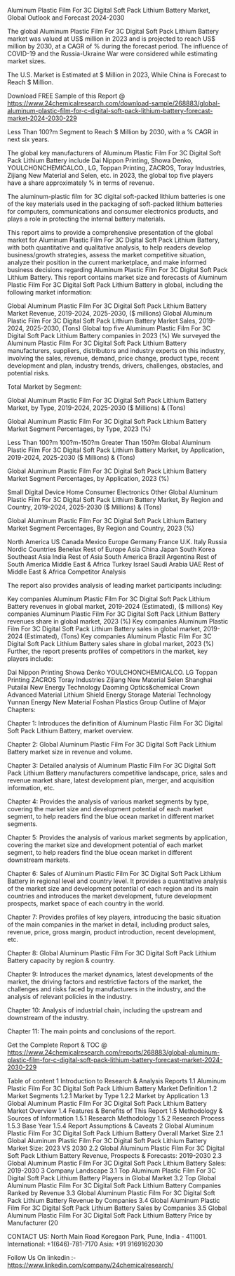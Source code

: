 Aluminum Plastic Film For 3C Digital Soft Pack Lithium Battery Market, Global Outlook and Forecast 2024-2030

The global Aluminum Plastic Film For 3C Digital Soft Pack Lithium Battery market was valued at US$ million in 2023 and is projected to reach US$ million by 2030, at a CAGR of % during the forecast period. The influence of COVID-19 and the Russia-Ukraine War were considered while estimating market sizes.

The U.S. Market is Estimated at $ Million in 2023, While China is Forecast to Reach $ Million.

Download FREE Sample of this Report @ https://www.24chemicalresearch.com/download-sample/268883/global-aluminum-plastic-film-for-c-digital-soft-pack-lithium-battery-forecast-market-2024-2030-229

Less Than 100?m Segment to Reach $ Million by 2030, with a % CAGR in next six years.

The global key manufacturers of Aluminum Plastic Film For 3C Digital Soft Pack Lithium Battery include Dai Nippon Printing, Showa Denko, YOULCHONCHEMICALCO., LG, Toppan Printing, ZACROS, Toray Industries, Zijiang New Material and Selen, etc. in 2023, the global top five players have a share approximately % in terms of revenue.

The aluminum-plastic film for 3C digital soft-packed lithium batteries is one of the key materials used in the packaging of soft-packed lithium batteries for computers, communications and consumer electronics products, and plays a role in protecting the internal battery materials.

This report aims to provide a comprehensive presentation of the global market for Aluminum Plastic Film For 3C Digital Soft Pack Lithium Battery, with both quantitative and qualitative analysis, to help readers develop business/growth strategies, assess the market competitive situation, analyze their position in the current marketplace, and make informed business decisions regarding Aluminum Plastic Film For 3C Digital Soft Pack Lithium Battery. This report contains market size and forecasts of Aluminum Plastic Film For 3C Digital Soft Pack Lithium Battery in global, including the following market information:

Global Aluminum Plastic Film For 3C Digital Soft Pack Lithium Battery Market Revenue, 2019-2024, 2025-2030, ($ millions)
Global Aluminum Plastic Film For 3C Digital Soft Pack Lithium Battery Market Sales, 2019-2024, 2025-2030, (Tons)
Global top five Aluminum Plastic Film For 3C Digital Soft Pack Lithium Battery companies in 2023 (%)
We surveyed the Aluminum Plastic Film For 3C Digital Soft Pack Lithium Battery manufacturers, suppliers, distributors and industry experts on this industry, involving the sales, revenue, demand, price change, product type, recent development and plan, industry trends, drivers, challenges, obstacles, and potential risks.

Total Market by Segment:

Global Aluminum Plastic Film For 3C Digital Soft Pack Lithium Battery Market, by Type, 2019-2024, 2025-2030 ($ Millions) & (Tons)

Global Aluminum Plastic Film For 3C Digital Soft Pack Lithium Battery Market Segment Percentages, by Type, 2023 (%)

Less Than 100?m
100?m-150?m
Greater Than 150?m
Global Aluminum Plastic Film For 3C Digital Soft Pack Lithium Battery Market, by Application, 2019-2024, 2025-2030 ($ Millions) & (Tons)

Global Aluminum Plastic Film For 3C Digital Soft Pack Lithium Battery Market Segment Percentages, by Application, 2023 (%)

Small Digital Device
Home Consumer Electronics
Other
Global Aluminum Plastic Film For 3C Digital Soft Pack Lithium Battery Market, By Region and Country, 2019-2024, 2025-2030 ($ Millions) & (Tons)

Global Aluminum Plastic Film For 3C Digital Soft Pack Lithium Battery Market Segment Percentages, By Region and Country, 2023 (%)

North America
US
Canada
Mexico
Europe
Germany
France
U.K.
Italy
Russia
Nordic Countries
Benelux
Rest of Europe
Asia
China
Japan
South Korea
Southeast Asia
India
Rest of Asia
South America
Brazil
Argentina
Rest of South America
Middle East & Africa
Turkey
Israel
Saudi Arabia
UAE
Rest of Middle East & Africa
Competitor Analysis

The report also provides analysis of leading market participants including:

Key companies Aluminum Plastic Film For 3C Digital Soft Pack Lithium Battery revenues in global market, 2019-2024 (Estimated), ($ millions)
Key companies Aluminum Plastic Film For 3C Digital Soft Pack Lithium Battery revenues share in global market, 2023 (%)
Key companies Aluminum Plastic Film For 3C Digital Soft Pack Lithium Battery sales in global market, 2019-2024 (Estimated), (Tons)
Key companies Aluminum Plastic Film For 3C Digital Soft Pack Lithium Battery sales share in global market, 2023 (%)
Further, the report presents profiles of competitors in the market, key players include:

Dai Nippon Printing
Showa Denko
YOULCHONCHEMICALCO.
LG
Toppan Printing
ZACROS
Toray Industries
Zijiang New Material
Selen
Shanghai Putailai New Energy Technology
Daoming Optics&chemical
Crown Advanced Material
Lithium Shield Energy Storage Material Technology
Yunnan Energy New Material
Foshan Plastics Group
Outline of Major Chapters:

Chapter 1: Introduces the definition of Aluminum Plastic Film For 3C Digital Soft Pack Lithium Battery, market overview.

Chapter 2: Global Aluminum Plastic Film For 3C Digital Soft Pack Lithium Battery market size in revenue and volume.

Chapter 3: Detailed analysis of Aluminum Plastic Film For 3C Digital Soft Pack Lithium Battery manufacturers competitive landscape, price, sales and revenue market share, latest development plan, merger, and acquisition information, etc.

Chapter 4: Provides the analysis of various market segments by type, covering the market size and development potential of each market segment, to help readers find the blue ocean market in different market segments.

Chapter 5: Provides the analysis of various market segments by application, covering the market size and development potential of each market segment, to help readers find the blue ocean market in different downstream markets.

Chapter 6: Sales of Aluminum Plastic Film For 3C Digital Soft Pack Lithium Battery in regional level and country level. It provides a quantitative analysis of the market size and development potential of each region and its main countries and introduces the market development, future development prospects, market space of each country in the world.

Chapter 7: Provides profiles of key players, introducing the basic situation of the main companies in the market in detail, including product sales, revenue, price, gross margin, product introduction, recent development, etc.

Chapter 8: Global Aluminum Plastic Film For 3C Digital Soft Pack Lithium Battery capacity by region & country.

Chapter 9: Introduces the market dynamics, latest developments of the market, the driving factors and restrictive factors of the market, the challenges and risks faced by manufacturers in the industry, and the analysis of relevant policies in the industry.

Chapter 10: Analysis of industrial chain, including the upstream and downstream of the industry.

Chapter 11: The main points and conclusions of the report.

Get the Complete Report & TOC @ https://www.24chemicalresearch.com/reports/268883/global-aluminum-plastic-film-for-c-digital-soft-pack-lithium-battery-forecast-market-2024-2030-229

Table of content
1 Introduction to Research & Analysis Reports
1.1 Aluminum Plastic Film For 3C Digital Soft Pack Lithium Battery Market Definition
1.2 Market Segments
1.2.1 Market by Type
1.2.2 Market by Application
1.3 Global Aluminum Plastic Film For 3C Digital Soft Pack Lithium Battery Market Overview
1.4 Features & Benefits of This Report
1.5 Methodology & Sources of Information
1.5.1 Research Methodology
1.5.2 Research Process
1.5.3 Base Year
1.5.4 Report Assumptions & Caveats
2 Global Aluminum Plastic Film For 3C Digital Soft Pack Lithium Battery Overall Market Size
2.1 Global Aluminum Plastic Film For 3C Digital Soft Pack Lithium Battery Market Size: 2023 VS 2030
2.2 Global Aluminum Plastic Film For 3C Digital Soft Pack Lithium Battery Revenue, Prospects & Forecasts: 2019-2030
2.3 Global Aluminum Plastic Film For 3C Digital Soft Pack Lithium Battery Sales: 2019-2030
3 Company Landscape
3.1 Top Aluminum Plastic Film For 3C Digital Soft Pack Lithium Battery Players in Global Market
3.2 Top Global Aluminum Plastic Film For 3C Digital Soft Pack Lithium Battery Companies Ranked by Revenue
3.3 Global Aluminum Plastic Film For 3C Digital Soft Pack Lithium Battery Revenue by Companies
3.4 Global Aluminum Plastic Film For 3C Digital Soft Pack Lithium Battery Sales by Companies
3.5 Global Aluminum Plastic Film For 3C Digital Soft Pack Lithium Battery Price by Manufacturer (20

CONTACT US:
North Main Road Koregaon Park, Pune, India - 411001.
International: +1(646)-781-7170
Asia: +91 9169162030

Follow Us On linkedin :- https://www.linkedin.com/company/24chemicalresearch/
